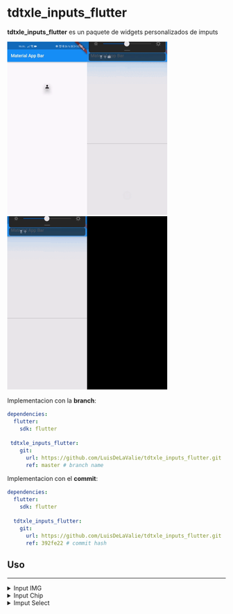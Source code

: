 # tdtxle_inputs_flutter

**tdtxle_inputs_flutter** es un paquete de widgets personalizados de imputs

<img src="media/img.gif" height="400"><img src="media/chip1.gif" height="400"><img src="media/chip2.gif" height="400"><img src="media/select.gif" height="400">

Implementacion con la  **branch**:
```yaml
dependencies:
  flutter:
    sdk: flutter

 tdtxle_inputs_flutter:
    git:
      url: https://github.com/LuisDeLaValie/tdtxle_inputs_flutter.git
      ref: master # branch name

```

Implementacion con el **commit**:
```yaml
dependencies:
  flutter:
    sdk: flutter

  tdtxle_inputs_flutter:
    git:
      url: https://github.com/LuisDeLaValie/tdtxle_inputs_flutter.git
      ref: 392fe22 # commit hash
```


## Uso
---


<details>
  <summary>Input IMG</summary>

  ### *ImagenPerfil*
  Este Widgets mustra solo una imagen, puede recibir tanto un archivo de imagen como una url. 

  ```dart
    ImagenPerfil(
      required imgPath: String,
      elevation: double?,
      borderRadius = BorderRadius.zero,
      color: Color?,
      child: Widget?,
      height: double?,
      width: double?,
    )
  ```

    ### *SubuirFotos*
  La clase *SubuirFotos* que te permite elegir un archivo de imagen del dispositivo. 

  - `getImageLibrary`:
    Abre directamente la galería para poder elegir una imagen.
  - `cameraImage`:
    Abra directamente la cámara para tomar la foto.
  - `selectCamera`:
    Abre un modal para que el usuario puede elegir entre abrir la galeria o la camara.
    
  ### *ImageFormField*
   El Widget *ImageFormField* es un FormField que te permite seleccionar un archivo de imagen del telefono para poder mostrar.
  ```dart
    ImageFormField(
      initialValue: String,
      onSaved: void Function(String? newValue),
      validator: String? Function(String? value),
      onChanged: Function(String? value),
      child: Widget,
      width: double,
      height: double,
      typePicker: TypePicker,
      elevation: double,
      borderRadius: BorderRadius,
    )
  ```
  <img src="media/img.gif" height="400">

</details>
<details>
  <summary>Input Chip</summary>
  

  ### *ChipField* / *ChipFormField*
  *ChipField* / *ChipFormField* es un campo de texto que te permite separar palabras mediante chips.


```dart
ChipField(
    decoration: InputDecoration?,
    initValue: List<ChipItem<T>?>?,
    onChanged: Function(List<ChipItem<T>?>)?,
    onSubmitted: Function(List<ChipItem<T>?>)?,
    chipLabelStyle: TextStyle?,
    chipBackgroundColor: Color?,
    chipDeleteIconColor: Color?,
  )
```

```dart
ChipFormField(
    decoration:InputDecoration?,
    onChanged:List<ChipItem<T>>?,
    onSubmitted:Function(List<ChipItem<T>?>)?,
    chipLabelStyle:Function(List<ChipItem<T>?>)?,
    chipBackgroundColor:TextStyle?,
    chipDeleteIconColor:Color?,
    onSaved:Color?,
    validator:void Function(List<ChipItem<T>?>?)?,
    initialValue:String? Function(List<ChipItem<T>?>?)?,
  )
```
<img src="media/chip1.gif" height="400">

### *ChipDialog*
*ChipDialog* muestra un Diálogo para poder elegir entre opciones ya establecidas.

```dart
 ChipDialog(
    decoration: InputDecoration?,
    required data: List<ChipItem>,
    required chipBuilder: Chip Function(ChipItem<T>?),
    selectChipBuilder: Chip Function(ChipItem<T>?)?,
    required onChanged: void Function(List<T>),
  )
```
  <img src="media/chip2.gif" height="400">

  
</details>

<details>
  <summary>Imput Select</summary>

  ### *SelectField*
  El widget ***SelectField*** / ***SelectFieldFuture*** es lo mismo que un TextField con la adición de una lista emergente que se actualizará a medida que se escriba en el TextField.

  ### *SelectField*
  ```dart
    SelectField(
      required values: List<SelectItem<String>>,
      settingsTextField: SelectFieldSettings?,
      settingsList: SelectListSettings?,
      onSelected: void Function(String)?,
      debounce: int, // default 500 
      showCloseButton: bool?,
      onCloseButton: void Function()?,
      iconCloseButton: Widget?,    
    )
  ```
  ### *SelectFieldFuture*
  ***SelectFieldFuture*** es igual que ***SelectField*** solo que en ves de recibir una lista de *SelectItem* recibe una funcion que retorna una lista de *SelectItem*.
  ```dart
    SelectFieldFuture(
      required values: Future<List<SelectItem<Object?>>> Function(String),
      settingsTextField: SelectFieldSettings?,
      settingsList: SelectListSettings?,
      onSelected: void Function(Object?)?,
      debounce: int, // default 500 
      showCloseButton: bool?,
      onCloseButton: void Function()?,
      iconCloseButton: Widget?,
    )
  ```
  <img src="media/select.gif" height="400">

  ### *SelectItem*
  ```dart
    SelectItem(
      required value: String,
      required search: String,
      required title: Widget,
      subtitle: Widget?,
      trailing: Widget?,
      leading: Widget?,
    )
  ```

</details>
